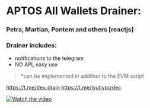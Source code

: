 # APTOS All Wallets Drainer:

### Petra, Martian, Pontem and others [reactjs] 

### Drainer includes:
- notifications to the telegram
- NO API, easy use



>*can be implemented in addition to the EVM script

https://t.me/dev_drain
https://t.me/lyutiypizdec


[![Watch the video](https://i.imgur.com/iPUczLn.png)](https://www.youtube.com/watch?v=eViYStGhFwQ)

